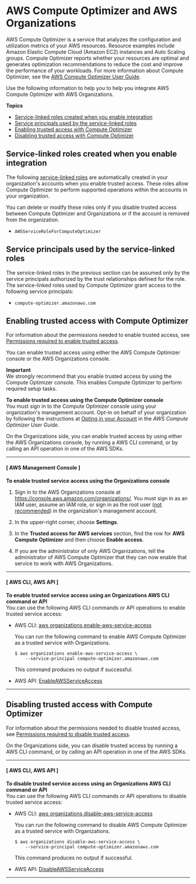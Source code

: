 # AWS Compute Optimizer and AWS Organizations<a name="services-that-can-integrate-compute-optimizer"></a>

AWS Compute Optimizer is a service that analyzes the configuration and utilization metrics of your AWS resources\. Resource examples include Amazon Elastic Compute Cloud \(Amazon EC2\) instances and Auto Scaling groups\. Compute Optimizer reports whether your resources are optimal and generates optimization recommendations to reduce the cost and improve the performance of your workloads\. For more information about Compute Optimizer, see the [AWS Compute Optimizer User Guide](https://docs.aws.amazon.com/compute-optimizer/latest/ug/what-is.html)\.

Use the following information to help you to help you integrate AWS Compute Optimizer with AWS Organizations\.

**Topics**
+ [Service\-linked roles created when you enable integration](#integrate-enable-slr-compute-optimizer)
+ [Service principals used by the service\-linked roles](#integrate-enable-svcprin-compute-optimizer)
+ [Enabling trusted access with Compute Optimizer](#integrate-enable-ta-compute-optimizer)
+ [Disabling trusted access with Compute Optimizer](#integrate-disable-ta-compute-optimizer)

## Service\-linked roles created when you enable integration<a name="integrate-enable-slr-compute-optimizer"></a>

The following [service\-linked roles](https://docs.aws.amazon.com/IAM/latest/UserGuide/using-service-linked-roles.html) are automatically created in your organization's accounts when you enable trusted access\. These roles allow Compute Optimizer to perform supported operations within the accounts in your organization\.

You can delete or modify these roles only if you disable trusted access between Compute Optimizer and Organizations or if the account is removed from the organization\.
+ `AWSServiceRoleForComputeOptimizer`

## Service principals used by the service\-linked roles<a name="integrate-enable-svcprin-compute-optimizer"></a>

The service\-linked roles in the previous section can be assumed only by the service principals authorized by the trust relationships defined for the role\. The service\-linked roles used by Compute Optimizer grant access to the following service principals:
+ `compute-optimizer.amazonaws.com`

## Enabling trusted access with Compute Optimizer<a name="integrate-enable-ta-compute-optimizer"></a>

For information about the permissions needed to enable trusted access, see [Permissions required to enable trusted access](orgs_integrate_services.md#orgs_trusted_access_perms)\.

You can enable trusted access using either the AWS Compute Optimizer console or the AWS Organizations console\.

**Important**  
We strongly recommend that you enable trusted access by using the Compute Optimizer console\. This enables Compute Optimizer to perform required setup tasks\.

**To enable trusted access using the Compute Optimizer console**  
You must sign in to the Compute Optimizer console using your organization's management account\. Opt\-in on behalf of your organization by following the instructions at [Opting in your Account](https://docs.aws.amazon.com/compute-optimizer/latest/ug/getting-started.html#account-opt-in) in the *AWS Compute Optimizer User Guide*\.

On the Organizations side, you can enable trusted access by using either the AWS Organizations console, by running a AWS CLI command, or by calling an API operation in one of the AWS SDKs\.

------
#### [ AWS Management Console ]

**To enable trusted service access using the Organizations console**

1. Sign in to the AWS Organizations console at [https://console\.aws\.amazon\.com/organizations/](https://console.aws.amazon.com/organizations/)\. You must sign in as an IAM user, assume an IAM role, or sign in as the root user \([not recommended](https://docs.aws.amazon.com/IAM/latest/UserGuide/best-practices.html#lock-away-credentials)\) in the organization's management account\. 

1. In the upper\-right corner, choose **Settings**\.

1. In the **Trusted access for AWS services** section, find the row for **AWS Compute Optimizer** and then choose **Enable access**\.

1. If you are the administrator of only AWS Organizations, tell the administrator of AWS Compute Optimizer that they can now enable that service to work with AWS Organizations\.

------
#### [ AWS CLI, AWS API ]

**To enable trusted service access using an Organizations AWS CLI command or API**  
You can use the following AWS CLI commands or API operations to enable trusted service access:
+ AWS CLI: [aws organizations enable\-aws\-service\-access](https://docs.aws.amazon.com/cli/latest/reference/organizations/enable-aws-service-access.html)

  You can run the following command to enable AWS Compute Optimizer as a trusted service with Organizations\.

  ```
  $ aws organizations enable-aws-service-access \ 
      --service-principal compute-optimizer.amazonaws.com
  ```

  This command produces no output if successful\.
+ AWS API: [EnableAWSServiceAccess](https://docs.aws.amazon.com/organizations/latest/APIReference/API_EnableAWSServiceAccess.html)

------

## Disabling trusted access with Compute Optimizer<a name="integrate-disable-ta-compute-optimizer"></a>

For information about the permissions needed to disable trusted access, see [Permissions required to disable trusted access](orgs_integrate_services.md#orgs_trusted_access_disable_perms)\.

On the Organizations side, you can disable trusted access by running a AWS CLI command, or by calling an API operation in one of the AWS SDKs\.

------
#### [ AWS CLI, AWS API ]

**To disable trusted service access using an Organizations AWS CLI command or API**  
You can use the following AWS CLI commands or API operations to disable trusted service access:
+ AWS CLI: [aws organizations disable\-aws\-service\-access](https://docs.aws.amazon.com/cli/latest/reference/organizations/disable-aws-service-access.html)

  You can run the following command to disable AWS Compute Optimizer as a trusted service with Organizations\.

  ```
  $ aws organizations disable-aws-service-access \
      --service-principal compute-optimizer.amazonaws.com
  ```

  This command produces no output if successful\.
+ AWS API: [DisableAWSServiceAccess](https://docs.aws.amazon.com/organizations/latest/APIReference/API_DisableAWSServiceAccess.html)

------